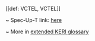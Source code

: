 [[def: VCTEL, VCTEL]]

~ Spec-Up-T link: <a href='https://weboftrust.github.io/WOT-terms/docs/glossary/VCTEL'>here</a>

~ More in <a href="https://weboftrust.github.io/WOT-terms/docs/glossary/VCTEL">extended KERI glossary</a>
